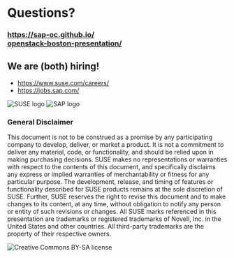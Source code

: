 <!-- .slide: data-state="normal" id="questions" data-menu-title="Q & A" data-timing="300" -->
# Questions?

<div class="left">
  <div class="qrcode" id="qrcode-talk-end">
    <h3><a href="https://sap-oc.github.io/openstack-boston-presentation/" target="_blank"
         id="talk-end">https://sap-oc.github.io/<br/>openstack-boston-presentation/</a></h3>
  </div>
</div>
<div class="right">
  <h2>We are (both) hiring!</h2>
  <ul>
    <li> <a href="https://www.suse.com/careers/">https://www.suse.com/careers/</a>
    <li> <a href="https://jobs.sap.com/">https://jobs.sap.com/</a>
  </ul>
  <img class="logo SUSE" data-src="images/SUSE/SUSE-logo.svg" alt="SUSE logo" />
  <img class="logo SAP" data-src="images/SAP-logo-2011.png" alt="SAP logo" />
</div>


<!-- .slide: data-menu-title="Disclaimers" id="disclaimers" data-state="green-bg" -->
### General Disclaimer

This document is not to be construed as a promise by any participating
company to develop, deliver, or market a product.  It is not a
commitment to deliver any material, code, or functionality, and should
be relied upon in making purchasing decisions.  SUSE makes no
representations or warranties with respect to the contents of this
document, and specifically disclaims any express or implied warranties
of merchantability or fitness for any particular purpose.  The
development, release, and timing of features or functionality
described for SUSE products remains at the sole discretion of SUSE.
Further, SUSE reserves the right to revise this document and to make
changes to its content, at any time, without obligation to notify any
person or entity of such revisions or changes.  All SUSE marks
referenced in this presentation are trademarks or registered
trademarks of Novell, Inc. in the United States and other countries.
All third-party trademarks are the property of their respective
owners.


<!-- .slide: data-menu-title="License" class="full-screen" id="license" data-state="blank-slide" -->
<img data-src="images/by-sa.svg"
     alt="Creative Commons BY-SA license" />
